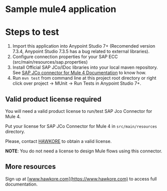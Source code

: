 # Sample mule4 application

# Steps to test

1. Import this application into Anypoint Studio 7+ (Recomended version 7.3.4, Anypoint Studio 7.3.5 has a bug related to external libraries).
2. Configure connection properties for your SAP ECC (src/main/resources/sap.properties)
3. Install Official SAP JCo/IDoc libraries into your local maven repository. See [SAP JCo connector for Mule 4 Documentation](https://docs.hawkore.com/private/sap-jco-connector-mule4/) to know how.
4. Run `mvn test` from command line at this project root directory or right click over project -> MUnit -> Run Tests in Anypoint Studio 7+.

## Valid product license required

You will need a valid product license to run/test SAP Jco Connector for Mule 4.

Put your license for SAP JCo Connector for Mule 4 in `src/main/resources` directory.

Please, contact [HAWKORE](https://www.hawkore.com) to obtain a valid license.

**NOTE**: You do not need a license to design Mule flows using this connector.

## More resources

Sign up at [www.hawkore.com](https://www.hawkore.com) to access full documentation.
